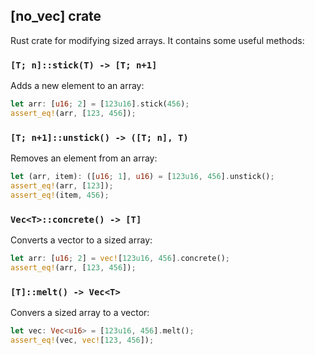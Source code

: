 ## [no_vec] crate

Rust crate for modifying sized arrays. It contains some useful methods:

### `[T; n]::stick(T) -> [T; n+1]`

Adds a new element to an array:

```rust
let arr: [u16; 2] = [123u16].stick(456);
assert_eq!(arr, [123, 456]);
```

### `[T; n+1]::unstick() -> ([T; n], T)`

Removes an element from an array:

```rust
let (arr, item): ([u16; 1], u16) = [123u16, 456].unstick();
assert_eq!(arr, [123]);
assert_eq!(item, 456);
```

### `Vec<T>::concrete() -> [T]`

Converts a vector to a sized array:

```rust
let arr: [u16; 2] = vec![123u16, 456].concrete();
assert_eq!(arr, [123, 456]);
```

### `[T]::melt() -> Vec<T>`

Convers a sized array to a vector:

```rust
let vec: Vec<u16> = [123u16, 456].melt();
assert_eq!(vec, vec![123, 456]);
```

